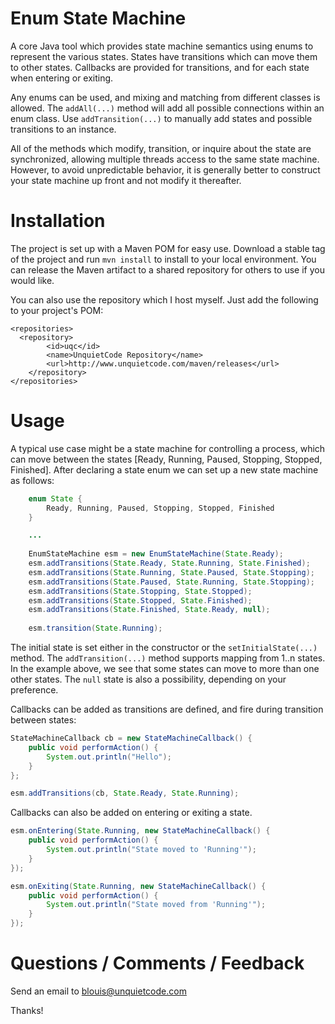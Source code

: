 # Enum State Machine
A core Java tool which provides state machine semantics using enums to represent the various states.
States have transitions which can move them to other states. Callbacks are provided for transitions,
and for each state when entering or exiting.

Any enums can be used, and mixing and matching from different classes is allowed. The `addAll(...)`
method will add all possible connections within an enum class. Use `addTransition(...)` to manually
add states and possible transitions to an instance.

All of the methods which modify, transition, or inquire about the state are synchronized, allowing
multiple threads access to the same state machine. However, to avoid unpredictable behavior, it is
generally better to construct your state machine up front and not modify it thereafter.

# Installation
The project is set up with a Maven POM for easy use. Download a stable tag of the project and run
`mvn install` to install to your local environment. You can release the Maven artifact to a shared
repository for others to use if you would like.

You can also use the repository which I host myself. Just add the following to your project's POM:
```
<repositories>
  <repository>
		<id>uqc</id>
		<name>UnquietCode Repository</name>
		<url>http://www.unquietcode.com/maven/releases</url>
	</repository>
</repositories>
```

# Usage
A typical use case might be a state machine for controlling a process, which can move between the
states [Ready, Running, Paused, Stopping, Stopped, Finished]. After declaring a state enum we can
set up a new state machine as follows:

```java
    enum State {
        Ready, Running, Paused, Stopping, Stopped, Finished
    }

    ...
    
    EnumStateMachine esm = new EnumStateMachine(State.Ready);
    esm.addTransitions(State.Ready, State.Running, State.Finished);
    esm.addTransitions(State.Running, State.Paused, State.Stopping);
    esm.addTransitions(State.Paused, State.Running, State.Stopping);
    esm.addTransitions(State.Stopping, State.Stopped);
    esm.addTransitions(State.Stopped, State.Finished);
    esm.addTransitions(State.Finished, State.Ready, null);
    
    esm.transition(State.Running);
```

The initial state is set either in the constructor or the `setInitialState(...)` method. The `addTransition(...)`
method supports mapping from 1..n states. In the example above, we see that some states can move to more than
one other states. The `null` state is also a possibility, depending on your preference.

Callbacks can be added as transitions are defined, and fire during transition between states:

```java
StateMachineCallback cb = new StateMachineCallback() {
    public void performAction() {
        System.out.println("Hello");
    }
};

esm.addTransitions(cb, State.Ready, State.Running);
```

Callbacks can also be added on entering or exiting a state.
```java
esm.onEntering(State.Running, new StateMachineCallback() {
    public void performAction() {
        System.out.println("State moved to 'Running'");
    }
});

esm.onExiting(State.Running, new StateMachineCallback() {
    public void performAction() {
        System.out.println("State moved from 'Running'");
    }
});
```

# Questions / Comments / Feedback
Send an email to blouis@unquietcode.com
  
Thanks!